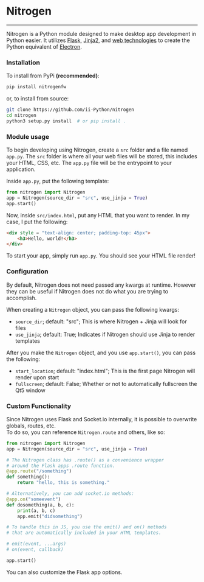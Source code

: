 # Nitrogen
---

Nitrogen is a Python module designed to make desktop app development in Python easier. It utilizes [Flask](https://github.com/pallets/flask), [Jinja2](https://github.com/pallets/jinja), and [web technologies](https://en.wikibooks.org/wiki/Introduction_to_Information_Technology/Web_Technologies) to create the Python equivalent of [Electron](https://github.com/electron/electron).

### Installation

To install from PyPi **(recommended)**:
```sh
pip install nitrogenfw
```
or, to install from source:
```sh
git clone https://github.com/ii-Python/nitrogen
cd nitrogen
python3 setup.py install  # or pip install .
```

### Module usage

To begin developing using Nitrogen, create a `src` folder and a file named `app.py`. The `src` folder is where all your web files will be stored, this includes your HTML, CSS, etc. The `app.py` file will be the entrypoint to your application.  

Inside `app.py`, put the following template:
```py
from nitrogen import Nitrogen
app = Nitrogen(source_dir = "src", use_jinja = True)
app.start()
```

Now, inside `src/index.html`, put any HTML that you want to render. In my case, I put the following:
```html
<div style = "text-align: center; padding-top: 45px">
    <h3>Hello, world!</h3>
</div>
```

To start your app, simply run `app.py`. You should see your HTML file render!

### Configuration

By default, Nitrogen does not need passed any kwargs at runtime. However they can be useful if Nitrogen does not do what you are trying to accomplish.  

When creating a `Nitrogen` object, you can pass the following kwargs:
+ `source_dir`; default: "src"; This is where Nitrogen + Jinja will look for files
+ `use_jinja`; default: True; Indicates if Nitrogen should use Jinja to render templates

After you make the `Nitrogen` object, and you use `app.start()`, you can pass the following:
+ `start_location`; default: "index.html"; This is the first page Nitrogen will render upon start
+ `fullscreen`; default: False; Whether or not to automatically fullscreen the Qt5 window

### Custom  Functionality

Since Nitrogen uses Flask and Socket.io internally, it is possible to overwrite globals, routes, etc.  
To do so, you can reference `Nitrogen.route` and others, like so:
```py
from nitrogen import Nitrogen
app = Nitrogen(source_dir = "src", use_jinja = True)

# The Nitrogen class has .route() as a convenience wrapper
# around the Flask apps .route function.
@app.route("/something")
def something():
    return "hello, this is something."

# Alternatively, you can add socket.io methods:
@app.on("someevent")
def dosomething(a, b, c):
    print(a, b, c)
    app.emit("didsomething")

# To handle this in JS, you use the emit() and on() methods
# that are automatically included in your HTML templates.

# emit(event, ...args)
# on(event, callback)

app.start()
```

You can also customize the Flask app options.
